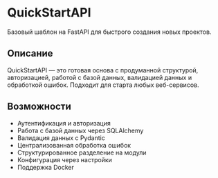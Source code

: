 # QuickStartAPI

Базовый шаблон на FastAPI для быстрого создания новых проектов.

## Описание

QuickStartAPI — это готовая основа с продуманной структурой, авторизацией, работой с базой данных, валидацией данных и обработкой ошибок. Подходит для старта любых веб-сервисов.

## Возможности

- Аутентификация и авторизация
- Работа с базой данных через SQLAlchemy
- Валидация данных с Pydantic
- Централизованная обработка ошибок
- Структурированное разделение на модули
- Конфигурация через настройки
- Поддержка Docker
